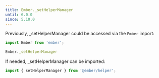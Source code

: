 ```yaml
---
title: Ember._setHelperManager
until: 6.0.0
since: 5.10.0
---
```



Previously, _setHelperManager could be accessed via the `Ember` import:
```js
import Ember from 'ember';

Ember._setHelperManager
```

 If needed, _setHelperManager can be imported:
```js
import { setHelperManager } from '@ember/helper';
```
